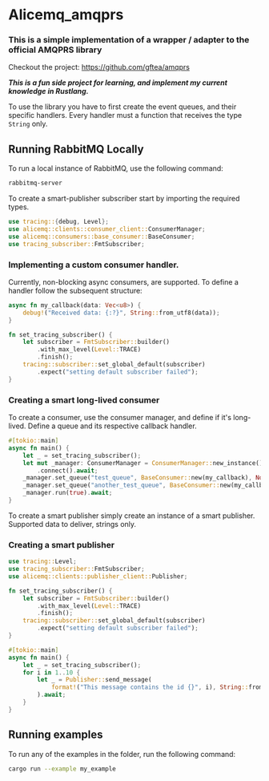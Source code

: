 # Alicemq_amqprs
### This is a simple implementation of a wrapper / adapter to the official AMQPRS library

Checkout the project: https://github.com/gftea/amqprs

**_This is a fun side project for learning, and implement my current knowledge in Rustlang._**

To use the library you have to first create the event queues, and their specific handlers.
Every handler must a function that receives the type ```String``` only.

## Running RabbitMQ Locally

To run a local instance of RabbitMQ, use the following command:

```zsh
rabbitmq-server
```

To create a smart-publisher subscriber start by importing the required types.
```rust
use tracing::{debug, Level};
use alicemq::clients::consumer_client::ConsumerManager;
use alicemq::consumers::base_consumer::BaseConsumer;
use tracing_subscriber::FmtSubscriber;
```

### Implementing a custom consumer handler.

Currently, non-blocking async consumers, are supported. To define a handler follow 
the subsequent structure:

```rust
async fn my_callback(data: Vec<u8>) {
    debug!("Received data: {:?}", String::from_utf8(data));
}

fn set_tracing_subscriber() {
    let subscriber = FmtSubscriber::builder()
        .with_max_level(Level::TRACE)
        .finish();
    tracing::subscriber::set_global_default(subscriber)
        .expect("setting default subscriber failed");
}
````

### Creating a smart long-lived consumer

To create a consumer, use the consumer manager, and define if it's long-lived.
Define a queue and its respective callback handler.

```rust
#[tokio::main]
async fn main() {
    let _ = set_tracing_subscriber();
    let mut _manager: ConsumerManager = ConsumerManager::new_instance()
        .connect().await;
    _manager.set_queue("test_queue", BaseConsumer::new(my_callback), None).await;
    _manager.set_queue("another_test_queue", BaseConsumer::new(my_callback), None).await;
    _manager.run(true).await;
}
```

To create a smart publisher simply create an instance of a smart publisher. 
Supported data to deliver, strings only.

### Creating a smart publisher
```rust
use tracing::Level;
use tracing_subscriber::FmtSubscriber;
use alicemq::clients::publisher_client::Publisher;

fn set_tracing_subscriber() {
    let subscriber = FmtSubscriber::builder()
        .with_max_level(Level::TRACE)
        .finish();
    tracing::subscriber::set_global_default(subscriber)
        .expect("setting default subscriber failed");
}

#[tokio::main]
async fn main() {
    let _ = set_tracing_subscriber();
    for i in 1..10 {
        let _ = Publisher::send_message(
            format!("This message contains the id {}", i), String::from("test_queue")
        ).await;
    }
}
```

## Running examples

To run any of the examples in the folder, run the following command:

```zsh
cargo run --example my_example
```
